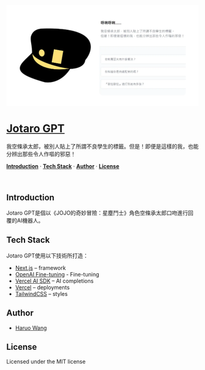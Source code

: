 <a href="https://jotarogpt.vercel.app">
  <img alt="Jotaro GPT是個以《JOJO的奇妙冒險：星塵鬥士》角色空條承太郎口吻進行回覆的AI機器人。" src="https://raw.githubusercontent.com/HaruoWang/JotaroGPT/refs/heads/main/public/og.webp">
  <h1>Jotaro GPT</h1>
</a>

<p>
  我空條承太郎，被別人貼上了所謂不良學生的標籤。但是！即便是這樣的我，也能分辨出那些令人作嘔的邪惡！
</p>

<p>
  <a href="#introduction"><strong>Introduction</strong></a> ·
  <a href="#tech-stack"><strong>Tech Stack</strong></a> ·
  <a href="#author"><strong>Author</strong></a> ·
  <a href="#license"><strong>License</strong></a>
</p>
<br/>

## Introduction

Jotaro GPT是個以《JOJO的奇妙冒險：星塵鬥士》角色空條承太郎口吻進行回覆的AI機器人。

## Tech Stack

Jotaro GPT使用以下技術所打造：

- [Next.js](https://nextjs.org/) – framework
- [OpenAI Fine-tuning](https://openai.com/index/gpt-4o-fine-tuning/) - Fine-tuning
- [Vercel AI SDK](https://sdk.vercel.ai/docs) – AI completions
- [Vercel](https://vercel.com) – deployments
- [TailwindCSS](https://tailwindcss.com/) – styles

## Author

- [Haruo Wang](https://haruowang.vercel.app)

## License

Licensed under the MIT license
